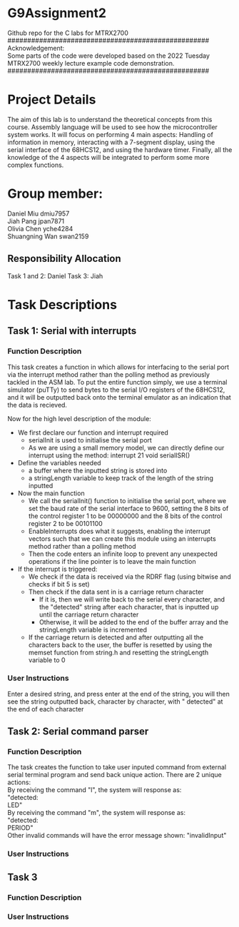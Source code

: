 # G9Assignment2
Github repo for the C labs for MTRX2700  
###################################################  
Acknowledgement:  
Some parts of the code were developed based on the 2022 Tuesday MTRX2700 weekly lecture example code demonstration.  
###################################################  

# Project Details

The aim of this lab is to understand the theoretical concepts from this course. Assembly language will be used to see how the microcontroller system works. It will focus on performing 4 main aspects: Handling of information in memory, interacting with a 7-segment display, using the serial interface of the 68HCS12, and using the hardware timer. Finally, all the knowledge of the 4 aspects will be integrated to perform some more complex functions.  

# Group member:

Daniel Miu         dmiu7957  
Jiah Pang          jpan7871  
Olivia Chen        yche4284  
Shuangning Wan     swan2159  

## Responsibility Allocation
Task 1 and 2: Daniel
Task 3: Jiah 

# Task Descriptions

## Task 1: Serial with interrupts
### Function Description
This task creates a function in which allows for interfacing to the serial port via the interrupt method rather than the polling method as previously tackled in the ASM lab. To put the entire function simply, we use a terminal simulator (puTTy) to send bytes to the serial I/O registers of the 68HCS12, and it will be outputted back onto the terminal emulator as an indication that the data is recieved.

Now for the high level description of the module:
- We first declare our function and interrupt required
    - serialInit is used to initialise the serial port
    - As we are using a small memory model, we can directly define our interrupt using the method: interrupt 21 void serialISR()
- Define the variables needed
    - a buffer where the inputted string is stored into
    - a stringLength variable to keep track of the length of the string inputted
- Now the main function
    - We call the serialInit() function to initialise the serial port, where we set the baud rate of the serial interface to 9600, setting the 8 bits of the control register 1 to be 00000000 and the 8 bits of the control register 2 to be 00101100
    - EnableInterrupts does what it suggests, enabling the interrupt vectors such that we can create this module using an interrupts method rather than a polling method
    - Then the code enters an infinite loop to prevent any unexpected operations if the line pointer is to leave the main function
- If the interrupt is triggered:
    - We check if the data is received via the RDRF flag (using bitwise and checks if bit 5 is set)
    - Then check if the data sent in is a carriage return character
        - If it is, then we will write back to the serial every character, and the "detected" string after each character, that is inputted up until the carriage return character
        - Otherwise, it will be added to the end of the buffer array and the stringLength variable is incremented
    - If the carriage return is detected and after outputting all the characters back to the user, the buffer is resetted by using the memset function from string.h and resetting the stringLength variable to 0
### User Instructions
Enter a desired string, and press enter at the end of the string, you will then see the string outputted back, character by character, with " detected" at the end of each character

## Task 2: Serial command parser
### Function Description
The task creates the function to take user inputed command from external serial terminal program  and send back unique action. There are 2 unique actions:  
By receiving the command "l",  the system will response as:   
"detected:    
                                                             LED"  
By receiving the command "m",  the system will response as:   
"detected:    
                                                             PERIOD"  
Other invalid commands will have the error message shown: "invalidInput"                                                               

### User Instructions


## Task 3
### Function Description

### User Instructions
